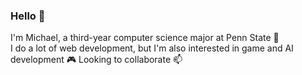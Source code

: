 ### Hello 👋
I'm Michael, a third-year computer science major at Penn State 🌱 <br>
I do a lot of web development, but I'm also interested in game and AI development 🎮
Looking to collaborate 📫

<!--
**michaeljc76/michaeljc76** is a ✨ _special_ ✨ repository because its `README.md` (this file) appears on your GitHub profile.

Here are some ideas to get you started:

- 🔭 I’m currently working on ...
- 🌱 I’m currently learning ...
- 👯 I’m looking to collaborate on ...
- 🤔 I’m looking for help with ...
- 💬 Ask me about ...
- 📫 How to reach me: ...
- 😄 Pronouns: ...
- ⚡ Fun fact: ...
-->
